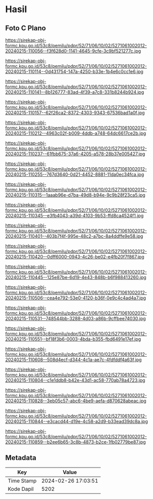 # Hasil

## Foto C Plano

https://sirekap-obj-formc.kpu.go.id/53c8/pemilu/pdpr/52/71/06/10/02/5271061002012-20240215-110056--f3f628d0-1141-4645-9cfe-3c9bf521277c.jpg

https://sirekap-obj-formc.kpu.go.id/53c8/pemilu/pdpr/52/71/06/10/02/5271061002012-20240215-110114--0d431754-147a-4250-b33e-1b4e6c0cc1e6.jpg

https://sirekap-obj-formc.kpu.go.id/53c8/pemilu/pdpr/52/71/06/10/02/5271061002012-20240215-110141--8b126777-83ad-4f39-a7c8-331b8244b924.jpg

https://sirekap-obj-formc.kpu.go.id/53c8/pemilu/pdpr/52/71/06/10/02/5271061002012-20240215-110157--62f26ca2-8372-4303-9343-67536bad1a0f.jpg

https://sirekap-obj-formc.kpu.go.id/53c8/pemilu/pdpr/52/71/06/10/02/5271061002012-20240215-110212--4963c02f-b009-4ddb-a748-64dc6617ce2b.jpg

https://sirekap-obj-formc.kpu.go.id/53c8/pemilu/pdpr/52/71/06/10/02/5271061002012-20240215-110237--61fbb675-37a6-4205-a578-28b37e005427.jpg

https://sirekap-obj-formc.kpu.go.id/53c8/pemilu/pdpr/52/71/06/10/02/5271061002012-20240215-110255--767d3640-0d21-4452-8881-11da0ec34fca.jpg

https://sirekap-obj-formc.kpu.go.id/53c8/pemilu/pdpr/52/71/06/10/02/5271061002012-20240215-110315--1aaab96e-d7ba-49d8-b94e-9c9b28f23ca5.jpg

https://sirekap-obj-formc.kpu.go.id/53c8/pemilu/pdpr/52/71/06/10/02/5271061002012-20240215-110345--e3fb4043-a39d-4103-9b53-ffd8ca4524f1.jpg

https://sirekap-obj-formc.kpu.go.id/53c8/pemilu/pdpr/52/71/06/10/02/5271061002012-20240215-110401--403b7f4f-995e-48c2-a7bc-8a4ddffe9e58.jpg

https://sirekap-obj-formc.kpu.go.id/53c8/pemilu/pdpr/52/71/06/10/02/5271061002012-20240215-110420--0dff6000-0943-4c26-be02-e4fb20f7f867.jpg

https://sirekap-obj-formc.kpu.go.id/53c8/pemilu/pdpr/52/71/06/10/02/5271061002012-20240215-110445--125e87be-6d19-4e43-848b-b6f988413260.jpg

https://sirekap-obj-formc.kpu.go.id/53c8/pemilu/pdpr/52/71/06/10/02/5271061002012-20240215-110506--cea4e792-53e0-4120-b36f-0e9c4c4ad4a7.jpg

https://sirekap-obj-formc.kpu.go.id/53c8/pemilu/pdpr/52/71/06/10/02/5271061002012-20240215-110531--748544bb-3288-4d03-a86b-9cffbee74030.jpg

https://sirekap-obj-formc.kpu.go.id/53c8/pemilu/pdpr/52/71/06/10/02/5271061002012-20240215-110551--bf18f3b6-0003-4bda-b355-fbd6491e17ef.jpg

https://sirekap-obj-formc.kpu.go.id/53c8/pemilu/pdpr/52/71/06/10/02/5271061002012-20240215-110608--508d4ecf-d344-4c1a-ae7c-4fdfddf4a63f.jpg

https://sirekap-obj-formc.kpu.go.id/53c8/pemilu/pdpr/52/71/06/10/02/5271061002012-20240215-110804--c1e1ddb8-b42e-43d1-ac58-770ab78a4723.jpg

https://sirekap-obj-formc.kpu.go.id/53c8/pemilu/pdpr/52/71/06/10/02/5271061002012-20240215-110828--3eb05c57-abc6-4be9-aefa-d870628abeac.jpg

https://sirekap-obj-formc.kpu.go.id/53c8/pemilu/pdpr/52/71/06/10/02/5271061002012-20240215-110844--e3cacd44-d19e-4c58-a2d9-b33ead39dc8a.jpg

https://sirekap-obj-formc.kpu.go.id/53c8/pemilu/pdpr/52/71/06/10/02/5271061002012-20240215-110859--b2ee6b65-3c8b-4873-b2ce-1fb02779be87.jpg


## Metadata

| Key        | Value               |
| ---------- | ------------------- |
| Time Stamp | 2024-02-26 17:03:51 |
| Kode Dapil | 5202                |



